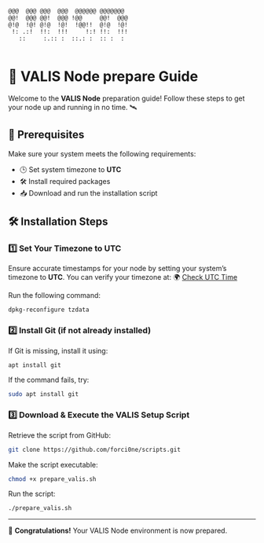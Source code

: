 ```
                                   
@@@  @@@ @@@  @@@  @@@@@@ @@@@@@@  
@@!  @@@ @@!  @@@ !@@     @@!  @@@ 
@!@  !@! @!@  !@!  !@@!!  @!@  !@! 
 !: .:!  !!:  !!!     !:! !!:  !!! 
   ::     :.:: :  ::.: :  :: :  :  
                                   
```

# 🚀 VALIS Node prepare Guide

Welcome to the **VALIS Node** preparation guide! Follow these steps to get your node up and running in no time. 🛰️

## 📌 Prerequisites
Make sure your system meets the following requirements:
- 🕒 Set system timezone to **UTC**
- 🛠️ Install required packages
- 📥 Download and run the installation script

## 🛠️ Installation Steps

### 1️⃣ Set Your Timezone to UTC
Ensure accurate timestamps for your node by setting your system’s timezone to **UTC**. You can verify your timezone at:
🌍 [Check UTC Time](https://time.is/UTC)

Run the following command:
```bash
dpkg-reconfigure tzdata
```

### 2️⃣ Install Git (if not already installed)
If Git is missing, install it using:
```bash
apt install git
```
If the command fails, try:
```bash
sudo apt install git
```

### 3️⃣ Download & Execute the VALIS Setup Script
Retrieve the script from GitHub:
```bash
git clone https://github.com/forci0ne/scripts.git
```

Make the script executable:
```bash
chmod +x prepare_valis.sh
```

Run the script:
```bash
./prepare_valis.sh
```

---
🚀 **Congratulations!** Your VALIS Node environment is now prepared.

